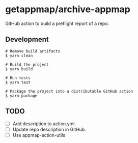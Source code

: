 # getappmap/archive-appmap

GitHub action to build a preflight report of a repo.

## Development

```
# Remove build artifacts
$ yarn clean

# Build the project
$ yarn build

# Run tests
$ yarn test

# Package the project into a distributable GitHub action
$ yarn package
```

## TODO

- [ ] Add description to action.yml.
- [ ] Update repo description in GitHub.
- [ ] Use appmap-action-utils
